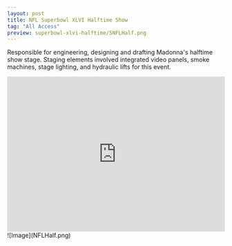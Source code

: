```yaml
---
layout: post
title: NFL Superbowl XLVI Halftime Show
tag: "All Access"
preview: superbowl-xlvi-halftime/5NFLHalf.png
---
```

Responsible for engineering, designing and drafting Madonna's halftime show stage. Staging elements involved integrated video panels, smoke machines, stage lighting, and hydraulic lifts for this event.

<iframe frameborder="0" scrolling="no" height="360" width="100%" src="https://www.youtube.com/embed/xPIiaSnYV5E?color=white&theme=light"></iframe>
![Image](NFLHalf.png)
